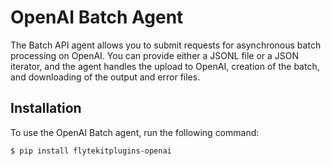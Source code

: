 # OpenAI Batch Agent

The Batch API agent allows you to submit requests for asynchronous batch processing on OpenAI.
You can provide either a JSONL file or a JSON iterator, and the agent handles the upload to OpenAI,
creation of the batch, and downloading of the output and error files.

## Installation

To use the OpenAI Batch agent, run the following command:

```shell
$ pip install flytekitplugins-openai
```
